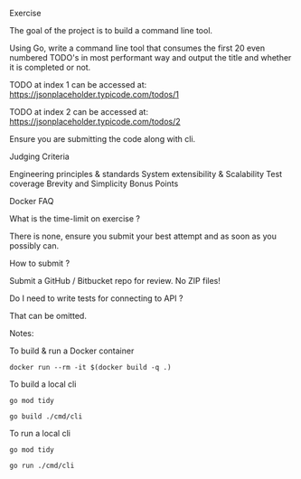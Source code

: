 Exercise

The goal of the project is to build a command line tool.

Using Go, write a command line tool that consumes the first 20 even numbered TODO's in most performant way and output the title and whether it is completed or not.

TODO at index 1 can be accessed at: https://jsonplaceholder.typicode.com/todos/1

TODO at index 2 can be accessed at: https://jsonplaceholder.typicode.com/todos/2

Ensure you are submitting the code along with cli.

Judging Criteria

Engineering principles & standards
System extensibility & Scalability
Test coverage
Brevity and Simplicity
Bonus Points

Docker
FAQ

What is the time-limit on exercise ?

There is none, ensure you submit your best attempt and as soon as you possibly can.

How to submit ?

Submit a GitHub / Bitbucket repo for review. No ZIP files!

Do I need to write tests for connecting to API ?

That can be omitted.


Notes:

To build & run a Docker container

`docker run --rm -it $(docker build -q .)`

To build a local cli

`go mod tidy`

`go build ./cmd/cli`

To run a local cli

`go mod tidy`

`go run ./cmd/cli`
